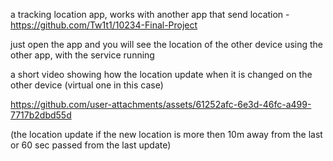 a tracking location app, works with another app that send location - https://github.com/Tw1t1/10234-Final-Project

just open the app and you will see the location of the other device using the other app, with the service running

a short video showing how the location update when it is changed on the other device (virtual one in this case)

https://github.com/user-attachments/assets/61252afc-6e3d-46fc-a499-7717b2dbd55d

(the location update if the new location is more then 10m away from the last or 60 sec passed from the last update)
